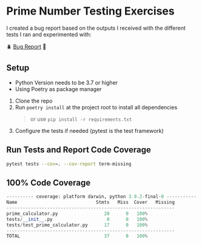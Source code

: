 # Prime Number Testing Exercises

I created a bug report based on the outputs I received with the different tests I ran and experimented with:

🪲 [Bug Report](./bug_report.md) 🐛

## Setup
- Python Version needs to be 3.7 or higher
- Using Poetry as package manager

1. Clone the repo
2. Run `poetry install` at the project root to install all dependencies
    > or use `pip install -r requirements.txt`
3. Configure the tests if needed (pytest is the test framework)

## Run Tests and Report Code Coverage

```bash
pytest tests --cov=. --cov-report term-missing
```

## 100% Code Coverage

```python
---------- coverage: platform darwin, python 3.9.2-final-0 -----------
Name                             Stmts   Miss  Cover   Missing
--------------------------------------------------------------
prime_calculator.py                 20      0   100%
tests/__init__.py                    0      0   100%
tests/test_prime_calculator.py      17      0   100%
--------------------------------------------------------------
TOTAL                               37      0   100%
```

